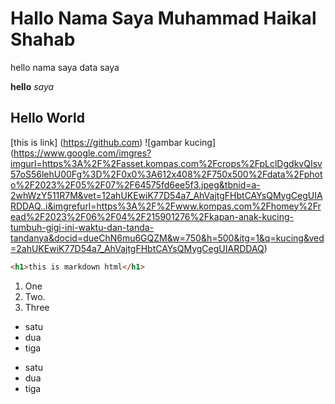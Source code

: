 # Hallo Nama Saya Muhammad Haikal Shahab

hello nama saya data saya

**hello**
_saya_

## Hello World
[this is link] (https://github.com)
![gambar kucing] (https://www.google.com/imgres?imgurl=https%3A%2F%2Fasset.kompas.com%2Fcrops%2FpLclDgdkvQIsv57oS56lehU00Fg%3D%2F0x0%3A612x408%2F750x500%2Fdata%2Fphoto%2F2023%2F05%2F07%2F64575fd6ee5f3.jpeg&tbnid=a-2whWzY511R7M&vet=12ahUKEwiK77D54a7_AhVajtgFHbtCAYsQMygCegUIARDDAQ..i&imgrefurl=https%3A%2F%2Fwww.kompas.com%2Fhomey%2Fread%2F2023%2F06%2F04%2F215901276%2Fkapan-anak-kucing-tumbuh-gigi-ini-waktu-dan-tanda-tandanya&docid=dueChN6mu6GQZM&w=750&h=500&itg=1&q=kucing&ved=2ahUKEwiK77D54a7_AhVajtgFHbtCAYsQMygCegUIARDDAQ)


```html
<h1>this is markdown html</h1>
```

1. One
2. Two.
3. Three

- satu
- dua
- tiga

* satu
* dua
* tiga